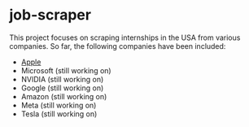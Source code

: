 # job-scraper

This project focuses on scraping internships in the USA from various companies. So far, the following companies have been included:

- [Apple](https://github.com/jesuschrist-immanuel/job-scraper/blob/main/scrapers/apple.py)
- Microsoft (still working on)
- NVIDIA (still working on)
- Google (still working on)
- Amazon (still working on)
- Meta (still working on)
- Tesla (still working on)
